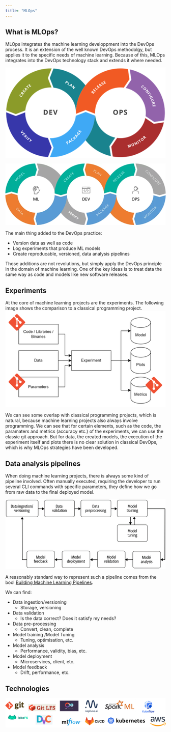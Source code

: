 ```yaml
---
title: "MLOps"
---
```


## What is MLOps?

MLOps integrates the machine learning developpment into the DevOps process.
It is an extension of the well known DevOps methodolgy, but applies it to the specific needs of machine learning.
Because of this, MLOps integrates into the DevOps technology stack and extends it where needed.

![img.png](img/img.png)

![img_1.png](img/img_1.png)

The main thing added to the DevOps practice:

- Version data as well as code
- Log experiments that produce ML models
- Create reproducable, versioned, data analysis pipelines

Those additions are not revolutions, but simply apply the DevOps principle in the domain of machine learning.
One of the key ideas is to treat data the same way as code and models like new software releases.

## Experiments
At the core of machine learning projects are the experiments. The following image shows the comparison to a classical programming project.
![img_4.png](img/img_4.png)

We can see some overlap with classical programming projects, which is natural, because machine learning projects also always involve programming.
We can see that for certain elements, such as the code, the paramaters and metrics (accuracy etc.) of the experiments, we can use the classic git approach.
But for data, the created models, the execution of the experiment itself and plots there is no clear solution in classical DevOps, which is why MLOps strategies have been developed.


## Data analysis pipelines

When doing machine learning projects, there is always some kind of pipeline involved.
Often manually executed, requiring the developer to run several CLI commands with specific parameters, they define how we go from raw data to the final deployed model.

![img_13.png](img/img_13.png)

A reasonably standard way to represent such a pipeline comes from the bool [Building Machine Learning Pipelines](https://learning.oreilly.com/library/view/building-machine-learning/9781492053187/).

We can find:

- Data ingestion/versioning
    - Storage, versioning
- Data validation
    - Is the data correct? Does it satisfy my needs?
- Data pre-processing
    - Convert, clean, complete
- Model training /Model Tuning
    - Tuning, optimisation, etc.
- Model analysis
    - Performance, validity, bias, etc.
- Model deployment
    - Microservices, client, etc.
- Model feedback
    - Drift, performance, etc.


## Technologies

![img_6.png](img/img_6.png)
